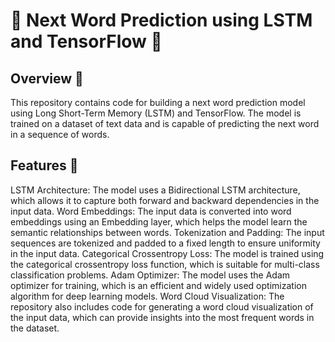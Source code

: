 # 🌟 Next Word Prediction using LSTM and TensorFlow 🌟


## Overview 📝
This repository contains code for building a next word prediction model using Long Short-Term Memory (LSTM) and TensorFlow. The model is trained on a dataset of text data and is capable of predicting the next word in a sequence of words.


## Features 🚀
LSTM Architecture: The model uses a Bidirectional LSTM architecture, which allows it to capture both forward and backward dependencies in the input data.
Word Embeddings: The input data is converted into word embeddings using an Embedding layer, which helps the model learn the semantic relationships between words.
Tokenization and Padding: The input sequences are tokenized and padded to a fixed length to ensure uniformity in the input data.
Categorical Crossentropy Loss: The model is trained using the categorical crossentropy loss function, which is suitable for multi-class classification problems.
Adam Optimizer: The model uses the Adam optimizer for training, which is an efficient and widely used optimization algorithm for deep learning models.
Word Cloud Visualization: The repository also includes code for generating a word cloud visualization of the input data, which can provide insights into the most frequent words in the dataset.
